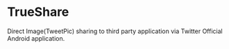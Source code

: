 # TrueShare
Direct Image(TweetPic) sharing to third party application via Twitter Official Android application.
